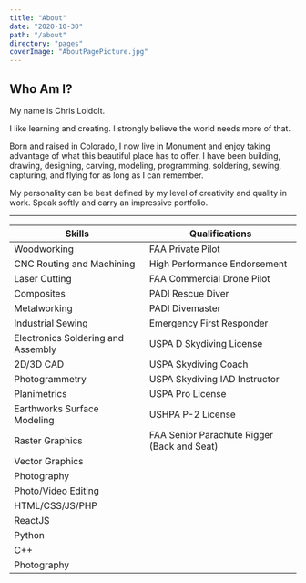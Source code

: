```yaml
---
title: "About"
date: "2020-10-30"
path: "/about"
directory: "pages"
coverImage: "AboutPagePicture.jpg"
---
```


## Who Am I?

My name is Chris Loidolt.

I like learning and creating.  I strongly believe the world needs more of that.

Born and raised in Colorado, I now live in Monument and enjoy taking advantage of what this beautiful place has to offer. I have been building, drawing, designing, carving, modeling, programming, soldering, sewing, capturing, and flying for as long as I can remember.

My personality can be best defined by my level of creativity and quality in work. Speak softly and carry an impressive portfolio.

---

| Skills                               | Qualifications |
| -----------                          | ----------- |
| Woodworking                          | FAA Private Pilot       |
| CNC Routing and Machining            | High Performance Endorsement        |
| Laser Cutting                        | FAA Commercial Drone Pilot       |
| Composites                           | PADI Rescue Diver        |
| Metalworking                         | PADI Divemaster        |
| Industrial Sewing                    | Emergency First Responder        |
| Electronics Soldering and Assembly   | USPA D Skydiving License        |
| 2D/3D CAD                            | USPA Skydiving Coach        |
| Photogrammetry                       | USPA Skydiving IAD Instructor        |
| Planimetrics                         | USPA Pro License        |
| Earthworks Surface Modeling          | USHPA P-2 License        |
| Raster Graphics                      | FAA Senior Parachute Rigger (Back and Seat)        |
| Vector Graphics                      |         |
| Photography                          |         |
| Photo/Video Editing                  |         |
| HTML/CSS/JS/PHP                      |         |
| ReactJS                              |         |
| Python                               |         |
| C++                                  |         |
| Photography                          |         |